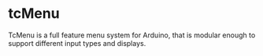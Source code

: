 # tcMenu
TcMenu is a full feature menu system for Arduino, that is modular enough to support different input types and displays.
